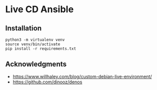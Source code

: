 # Live CD Ansible

## Installation

```
python3 -m virtualenv venv
source venv/bin/activate
pip install -r requirements.txt
```


## Acknowledgments
* https://www.willhaley.com/blog/custom-debian-live-environment/
* https://github.com/dinooz/denos